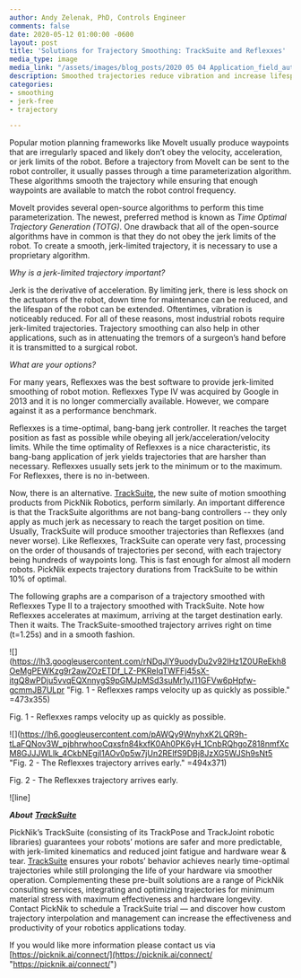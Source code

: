 ```yaml
---
author: Andy Zelenak, PhD, Controls Engineer
comments: false
date: 2020-05-12 01:00:00 -0600
layout: post
title: 'Solutions for Trajectory Smoothing: TrackSuite and Reflexxes'
media_type: image
media_link: "/assets/images/blog_posts/2020 05 04 Application_field_automotive.jpg"
description: Smoothed trajectories reduce vibration and increase lifespan of manipulators
categories:
- smoothing
- jerk-free
- trajectory

---
```

Popular motion planning frameworks like MoveIt usually produce waypoints that are irregularly spaced and likely don’t obey the velocity, acceleration, or jerk limits of the robot. Before a trajectory from MoveIt can be sent to the robot controller, it usually passes through a time parameterization algorithm. These algorithms smooth the trajectory while ensuring that enough waypoints are available to match the robot control frequency.

MoveIt provides several open-source algorithms to perform this time parameterization. The newest, preferred method is known as _Time Optimal Trajectory Generation (TOTG)_. One drawback that all of the open-source algorithms have in common is that they do not obey the jerk limits of the robot. To create a smooth, jerk-limited trajectory, it is necessary to use a proprietary algorithm.

_Why is a jerk-limited trajectory important?_

Jerk is the derivative of acceleration. By limiting jerk, there is less shock on the actuators of the robot, down time for maintenance can be reduced, and the lifespan of the robot can be extended. Oftentimes, vibration is noticeably reduced. For all of these reasons, most industrial robots require jerk-limited trajectories. Trajectory smoothing can also help in other applications, such as in attenuating the tremors of a surgeon’s hand before it is transmitted to a surgical robot.

_What are your options?_

For many years, Reflexxes was the best software to provide jerk-limited smoothing of robot motion. Reflexxes Type IV was acquired by Google in 2013 and it is no longer commercially available. However, we compare against it as a performance benchmark.

Reflexxes is a time-optimal, bang-bang jerk controller. It reaches the target position as fast as possible while obeying all jerk/acceleration/velocity limits. While the time optimality of Reflexxes is a nice characteristic, its bang-bang application of jerk yields trajectories that are harsher than necessary. Reflexxes usually sets jerk to the minimum or to the maximum. For Reflexxes, there is no in-between.

Now, there is an alternative. [TrackSuite](https://picknik.ai/products/tracksuite/), the new suite of motion smoothing products from PickNik Robotics, perform similarly. An important difference is that the TrackSuite algorithms are not bang-bang controllers -- they only apply as much jerk as necessary to reach the target position on time. Usually, TrackSuite will produce smoother trajectories than Reflexxes (and never worse). Like Reflexxes, TrackSuite can operate very fast, processing on the order of thousands of trajectories per second, with each trajectory being hundreds of waypoints long. This is fast enough for almost all modern robots. PickNik expects trajectory durations from TrackSuite to be within 10% of optimal.

The following graphs are a comparison of a trajectory smoothed with Reflexxes Type II to a trajectory smoothed with TrackSuite. Note how Reflexxes accelerates at maximum, arriving at the target destination early. Then it waits. The TrackSuite-smoothed trajectory arrives right on time (t=1.25s) and in a smooth fashion.

![](https://lh3.googleusercontent.com/rNDqJlY9uodyDu2v92IHz1Z0UReEkh8OeMgPEWKzg9r2awZOzETDf_LZ-PKReIqTWFFj45sX-itgQ8wPDju5vvqEQXnnygS9pGMJpMSd3suMr1yJ11GFVw6pHpfw-gcmmJB7ULpr "Fig. 1 - Reflexxes ramps velocity up as quickly as possible." =473x355)

Fig. 1 - Reflexxes ramps velocity up as quickly as possible.

![](https://lh6.googleusercontent.com/pAWQy9WnyhxK2LQR9h-tLaFQNov3W_pjbhrwhooCqxsfn84kxfK0Ah0PK6yH_1CnbRQhgoZ818nmfXcM8GJJJWLlk_4CkbNEgjI1AOv0p5w7jUn2RElfS9DBj8JzXG5WJSh9sNt5 "Fig. 2 - The Reflexxes trajectory arrives early." =494x371)

Fig. 2 - The Reflexxes trajectory arrives early.

!\[line\]

**_About_** [**_TrackSuite_**](https://picknik.ai/products/tracksuite/)

PickNik’s TrackSuite (consisting of its TrackPose and TrackJoint robotic libraries) guarantees your robots’ motions are safer and more predictable, with jerk-limited kinematics and reduced joint fatigue and hardware wear & tear. [TrackSuite](https://picknik.ai/products/tracksuite/) ensures your robots’ behavior achieves nearly time-optimal trajectories while still prolonging the life of your hardware via smoother operation. Complementing these pre-built solutions are a range of PickNik consulting services, integrating and optimizing trajectories for minimum material stress with maximum effectiveness and hardware longevity. Contact PickNik to schedule a TrackSuite trial — and discover how custom trajectory interpolation and management can increase the effectiveness and productivity of your robotics applications today.

If you would like more information please contact us via [https://picknik.ai/connect/](https://picknik.ai/connect/ "https://picknik.ai/connect/")